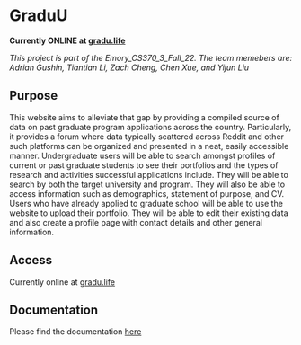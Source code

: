 # GraduU

**Currently ONLINE at [gradu.life](http://www.gradu.life/)** 

*This project is part of the Emory_CS370_3_Fall_22. The team memebers are: Adrian Gushin, Tiantian Li, Zach Cheng, Chen Xue, and Yijun Liu*

## Purpose

This website aims to alleviate that gap by providing a compiled source of data on past graduate program applications across the country. Particularly, it provides a forum where data typically scattered across Reddit and other such platforms can be organized and presented in a neat, easily accessible manner. Undergraduate users will be able to search amongst profiles of current or past graduate students to see their portfolios and the types of research and activities successful applications include. They will be able to search by both the target university and program. They will also be able to access information such as demographics, statement of purpose, and CV. Users who have already applied to graduate school will be able to use the website to upload their portfolio. They will be able to edit their existing data and also create a profile page with contact details and other general information.


## Access 

Currently online at [gradu.life](http://www.gradu.life/)


## Documentation 

Please find the documentation [here](https://github.com/isSherrrrry/GraduU/blob/main/Documentation%20-%20GradU.pdf)


